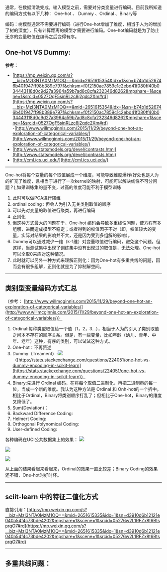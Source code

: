 通常，在数据清洗完成，输入模型之前，需要对分类变量进行编码。目前我所知道的编码方式有以下几种：
One-hot 、 Dummy 、Ordinal 、Binary等 

编码：树模型通常不需要进行编码（进行One-hot增加了维度，相当于人为的增加了树的深度），只有计算距离的模型才需要进行编码。One-hot编码就是为了防止无序的变量取值在编码之后变得有序。

## One-hot VS Dummy:
**参考：**<br>
- [https://mp.weixin.qq.com/s?__biz=MzI3NTA0MzM1OQ==&mid=2651615354&idx=1&sn=b74b1d526746b401947ff98b389e797f&chksm=f0f2150ac7859c1c2ebd41f080ff40b034443118d0c9d27a3964a59b7ad8c8cfa232346d8262&mpshare=1&scene=1&srcid=0527OgF5sinRLzc8j2qdc2Xm#rd](https://mp.weixin.qq.com/s?__biz=MzI3NTA0MzM1OQ==&mid=2651615354&idx=1&sn=b74b1d526746b401947ff98b389e797f&chksm=f0f2150ac7859c1c2ebd41f080ff40b034443118d0c9d27a3964a59b7ad8c8cfa232346d8262&mpshare=1&scene=1&srcid=0527OgF5sinRLzc8j2qdc2Xm#rd)<br>
-[http://www.willmcginnis.com/2015/11/29/beyond-one-hot-an-exploration-of-categorical-variables/](http://www.willmcginnis.com/2015/11/29/beyond-one-hot-an-exploration-of-categorical-variables/) <br> 
- [http://www.statsmodels.org/devel/contrasts.html](http://www.statsmodels.org/devel/contrasts.html) <br>
- [http://cml.ics.uci.edu/](http://cml.ics.uci.edu/)

----------

One-hot将每个变量的每个取值展成一个维度，可能导致维度爆炸(好处也是人为的扩充了维度，且相当于进行了一次kernel的映射，可能可以解决线性不可分问题？),如果训练集的量不变，过高的维度可能不利于模型训练<br>

1. 此时可以做PCA进行降维
2. ordinal coding : 但会人为引入无关类别取值的顺序
2. 可以先对变量的取值进行聚类，再进行编码
3. 正则化
4. 但这种方式最大的问题在于，One-hot 编码会导致多重线性问题，使方程有多组解，进而造成模型不稳定；或者得到的权值因子不对（即，权值较大的变量，实际对结果的影响并不大，还是因为受到多组解的影响）。
5. Dummy可以通过减少一维（k-1维）对变量取值进行编码，避免这个问题。但这样，当测试集中出现了训练集中没有出现过的取值是，无法处理。One-hot可以全取0来应对这种情况。
6. 此时就可以另外一种方式来理解正则化：因为One-hot有多重共线的问题，因而会有很多组解，正则化就是为了抑制解空间。 


----------

## 类别型变量编码方式汇总
（参考： [http://www.willmcginnis.com/2015/11/29/beyond-one-hot-an-exploration-of-categorical-variables/](http://www.willmcginnis.com/2015/11/29/beyond-one-hot-an-exploration-of-categorical-variables/)）

1. Ordinal:每种类型取值给一个值（1，2，3...），相当于人为的引入了类别取值之间本不存在的顺序关系。但是，有一些变量，比如年龄（幼儿、青年、中年、老年）这种，有序的类别，可以试试这种方式。
2. One-hot：不再赘述
3. Dummy（Treament）:![](https://i.imgur.com/PgGN8kS.png)（[https://stats.stackexchange.com/questions/224051/one-hot-vs-dummy-encoding-in-scikit-learn](https://stats.stackexchange.com/questions/224051/one-hot-vs-dummy-encoding-in-scikit-learn)）
3. Binary:先进行 Ordinal 编码，在将每个取值二进制化，再把二进制串的每一位，当成一个新的维度。我认为这种方法是 Ordinal 和 Onh-hot的一个折中。相比于Ordinal，Binary将类别顺序打乱了；但相比于One-hot，Binary的维度又降低了。
4. Sum(Deviation)：
5. Backward Difference Coding:
6. Helmert Coding:
7. Orthogonal Polynomical Coding:
8. User-defined Coding:

各种编码在UCI公共数据集上的效果：
![](https://i.imgur.com/QAp27hG.png)

![](https://i.imgur.com/ArLrJAw.png)

![](https://i.imgur.com/k8WBgOX.png)

从上面的结果看起来看起来，Ordinal的效果一直比较差；Binary Coding的效果还不错，One-hot时好时坏。

----------

## sciit-learn 中的特征二值化方式
直接引用：[https://mp.weixin.qq.com/s?__biz=MzI3NTA0MzM1OQ==&mid=2651615335&idx=1&sn=d3910d6b12121e040a54f4c73bde4202&mpshare=1&scene=1&srcid=05276w2L1RFZx8t6BtsprqO7#rd](https://mp.weixin.qq.com/s?__biz=MzI3NTA0MzM1OQ==&mid=2651615335&idx=1&sn=d3910d6b12121e040a54f4c73bde4202&mpshare=1&scene=1&srcid=05276w2L1RFZx8t6BtsprqO7#rd)



----------


## 多重共线问题：
